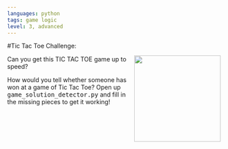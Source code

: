 ```yaml
---
languages: python
tags: game logic
level: 3, advanced
---
```

#Tic Tac Toe Challenge:

<img src="https://snaughty.files.wordpress.com/2013/04/chicks.jpg" width="200px" align="right" hspace="10">

Can you get this TIC TAC TOE game up to speed?

How would you tell whether someone has won at a game of Tic Tac Toe? Open up <kbd>game_solution_detector.py</kbd> and fill in the missing pieces to get it working!
